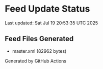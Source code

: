 # Feed Update Status
Last updated: Sat Jul 19 20:53:35 UTC 2025

## Feed Files Generated
- master.xml (82962 bytes)

Generated by GitHub Actions
